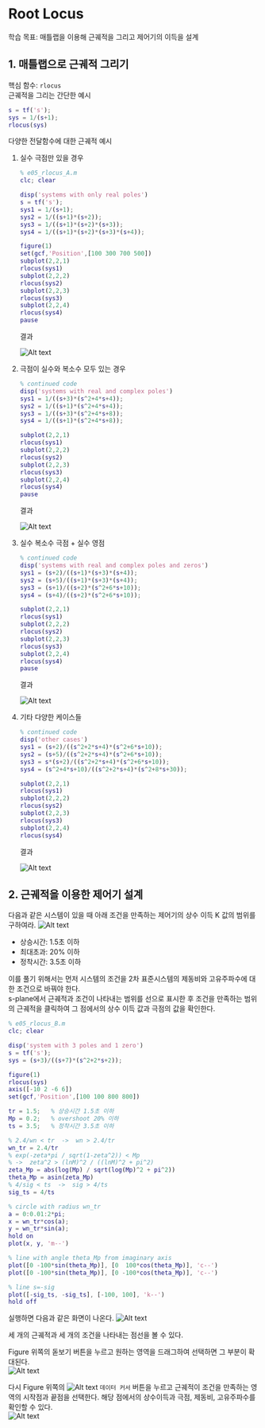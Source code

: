 # Root Locus

학습 목표: 매틀랩을 이용해 근궤적을 그리고 제어기의 이득을 설계  

## 1. 매틀랩으로 근궤적 그리기

핵심 함수: `rlocus`  
근궤적을 그리는 간단한 예시



```matlab
s = tf('s');
sys = 1/(s+1);
rlocus(sys)
```

다양한 전달함수에 대한 근궤적 예시

1. 실수 극점만 있을 경우
    ```matlab
    % e05_rlocus_A.m
    clc; clear
    
    disp('systems with only real poles')
    s = tf('s');
    sys1 = 1/(s+1);
    sys2 = 1/((s+1)*(s+2));
    sys3 = 1/((s+1)*(s+2)*(s+3));
    sys4 = 1/((s+1)*(s+2)*(s+3)*(s+4));
    
    figure(1)
    set(gcf,'Position',[100 300 700 500])
    subplot(2,2,1)
    rlocus(sys1)
    subplot(2,2,2)
    rlocus(sys2)
    subplot(2,2,3)
    rlocus(sys3)
    subplot(2,2,4)
    rlocus(sys4)
    pause
    ```
    결과

    ![Alt text](./assets/rlocus1.jpg)

2. 극점이 실수와 복소수 모두 있는 경우
    ```matlab
    % continued code
    disp('systems with real and complex poles')
    sys1 = 1/((s+3)*(s^2+4*s+4));
    sys2 = 1/((s+1)*(s^2+4*s+4));
    sys3 = 1/((s+3)*(s^2+4*s+8));
    sys4 = 1/((s+1)*(s^2+4*s+8));
    
    subplot(2,2,1)
    rlocus(sys1)
    subplot(2,2,2)
    rlocus(sys2)
    subplot(2,2,3)
    rlocus(sys3)
    subplot(2,2,4)
    rlocus(sys4)
    pause
    ```
    결과
    
    ![Alt text](./assets/rlocus2.jpg)

3. 실수 복소수 극점 + 실수 영점
    ```matlab
    % continued code
    disp('systems with real and complex poles and zeros')
    sys1 = (s+2)/((s+1)*(s+3)*(s+4));
    sys2 = (s+5)/((s+1)*(s+3)*(s+4));
    sys3 = (s+1)/((s+2)*(s^2+6*s+10));
    sys4 = (s+4)/((s+2)*(s^2+6*s+10));
    
    subplot(2,2,1)
    rlocus(sys1)
    subplot(2,2,2)
    rlocus(sys2)
    subplot(2,2,3)
    rlocus(sys3)
    subplot(2,2,4)
    rlocus(sys4)
    pause
    ```
    결과
    
    ![Alt text](./assets/rlocus3.jpg)
    
4. 기타 다양한 케이스들
    ```matlab
    % continued code
    disp('other cases')
    sys1 = (s+2)/((s^2+2*s+4)*(s^2+6*s+10));
    sys2 = (s+5)/((s^2+2*s+4)*(s^2+6*s+10));
    sys3 = s*(s+2)/((s^2+2*s+4)*(s^2+6*s+10));
    sys4 = (s^2+4*s+10)/((s^2+2*s+4)*(s^2+8*s+30));
    
    subplot(2,2,1)
    rlocus(sys1)
    subplot(2,2,2)
    rlocus(sys2)
    subplot(2,2,3)
    rlocus(sys3)
    subplot(2,2,4)
    rlocus(sys4)
    ```
    결과
    
    ![Alt text](./assets/rlocus4.jpg)


## 2. 근궤적을 이용한 제어기 설계

다음과 같은 시스템이 있을 때 아래 조건을 만족하는 제어기의 상수 이득 K 값의 범위를 구하여라.
![Alt text](./assets/system.png)

- 상승시간: 1.5초 이하
- 최대초과: 20% 이하
- 정착시간: 3.5초 이하

이를 풀기 위해서는 먼저 시스템의 조건을 2차 표준시스템의 제동비와 고유주파수에 대한 조건으로 바꿔야 한다.  
s-plane에서 근궤적과 조건이 나타내는 범위를 선으로 표시한 후 조건을 만족하는 범위의 근궤적을 클릭하여 그 점에서의 상수 이득 값과 극점의 값을 확인한다.   

```matlab
% e05_rlocus_B.m
clc; clear

disp('system with 3 poles and 1 zero')
s = tf('s');
sys = (s+3)/((s+7)*(s^2+2*s+2));

figure(1)
rlocus(sys)
axis([-10 2 -6 6])
set(gcf,'Position',[100 100 800 800])

tr = 1.5;   % 상승시간 1.5초 이하
Mp = 0.2;   % overshoot 20% 이하
ts = 3.5;   % 정착시간 3.5초 이하

% 2.4/wn < tr  ->  wn > 2.4/tr
wn_tr = 2.4/tr
% exp(-zeta*pi / sqrt(1-zeta^2)) < Mp
% ->  zeta^2 > (lnM)^2 / ((lnM)^2 + pi^2)
zeta_Mp = abs(log(Mp) / sqrt(log(Mp)^2 + pi^2))
theta_Mp = asin(zeta_Mp)
% 4/sig < ts  ->  sig > 4/ts
sig_ts = 4/ts

% circle with radius wn_tr
a = 0:0.01:2*pi;
x = wn_tr*cos(a);
y = wn_tr*sin(a);
hold on
plot(x, y, 'm--')

% line with angle theta_Mp from imaginary axis
plot([0 -100*sin(theta_Mp)], [0  100*cos(theta_Mp)], 'c--')
plot([0 -100*sin(theta_Mp)], [0 -100*cos(theta_Mp)], 'c--')

% line s=-sig
plot([-sig_ts, -sig_ts], [-100, 100], 'k--')
hold off
```

실행하면 다음과 같은 화면이 나온다.
![Alt text](./assets/system_rlocus1.jpg)

세 개의 근궤적과 세 개의 조건을 나타내는 점선을 볼 수 있다.

Figure 위쪽의 돋보기 버튼을 누르고 원하는 영역을 드래그하여 선택하면 그 부분이 확대된다.  
![Alt text](./assets/system_rlocus2.jpg)

다시 Figure 위쪽의 ![Alt text](./assets/data_cursor.png) `데이터 커서` 버튼을 누르고 근궤적이 조건을 만족하는 영역의 시작점과 끝점을 선택한다. 해당 점에서의 상수이득과 극점, 제동비, 고유주파수를 확인할 수 있다.   
![Alt text](./assets/system_rlocus3.jpg)